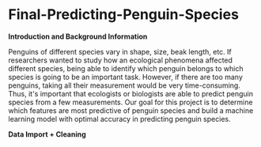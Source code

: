 # Final-Predicting-Penguin-Species


**Introduction and Background Information**

Penguins of different species vary in shape, size, beak length, etc. If researchers wanted to study how an ecological phenomena affected different species, being able to identify which penguin belongs to which species is going to be an important task. However, if there are too many penguins, taking all their measurement would be very time-consuming. Thus, it's important that ecologists or biologists are able to predict penguin species from a few measurements. Our goal for this project is to determine which features are most predictive of penguin species and build a machine learning model with optimal accuracy in predicting penguin species.

**Data Import + Cleaning**
